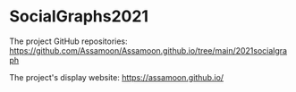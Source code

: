 # SocialGraphs2021

The project GitHub repositories: https://github.com/Assamoon/Assamoon.github.io/tree/main/2021socialgraph

The project's display website: https://assamoon.github.io/

